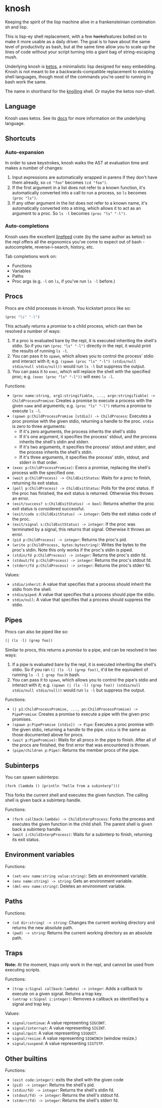 # knosh

Keeping the spirit of the lisp machine alive in a frankensteinian combination sh and lisp.

This is lisp-ey shell replacement, with a few ~~hacks~~features bolted on to make it more usable as a daily driver. The goal is to have about the same level of productivity as bash, but at the same time allow you to scale up the lines of code without your script turning into a giant bag of string-escaping mush.

Underlying knosh is [ketos](https://github.com/murarth/ketos), a minimalistic lisp designed for easy embedding. Knosh is not meant to be a backwards-compatible replacement to existing shell languages, though most of the commands you're used to running in bash work the same.

The name in shorthand for the [knolling](https://en.wikipedia.org/wiki/Tom_Sachs_\(artist\)#Knolling) shell. Or maybe the ketos non-shell.

## Language

Knosh uses ketos. See its [docs](https://github.com/murarth/ketos/tree/master/docs) for more information on the underlying language.

## Shortcuts

### Auto-expansion

In order to save keystrokes, knosh walks the AST at evaluation time and makes a number of changes:

1) Input expressions are automatically wrapped in parens if they don't have them already, so `cd "foo"` becomes `(cd "foo")`.
2) If the first argument in a list does not refer to a known function, it's automatically converted into a call to run a process, so `ls` becomes `(proc "ls")`.
3) If any other argument in the list does not refer to a known name, it's automatically converted into a string, which allows it to act as an argument to a proc. So `ls -l` becomes `(proc "ls" "-l")`.

### Auto-completions

Knosh uses the excellent [linefeed](https://github.com/murarth/linefeed) crate (by the same author as ketos!) so the repl offers all the ergonomics you've come to expect out of bash - autocomplete, reverse-i-search, history, etc.

Tab completions work on:
* Functions
* Variables
* Paths
* Proc args (e.g. `-l` on `ls`, if you've run `ls -l` before.)

## Procs

Procs are child processes in knosh. You kickstart procs like so:

```lisp
(proc "ls" "-l")
```

This actually returns a _promise_ to a child process, which can then be resolved a number of ways:

1) If a proc is evaluated bare by the repl, it is executed inheriting the shell's stdio. So if you ran `(proc "ls" "-l")` directly in the repl, it would print the results of running `ls -l`.
2) You can pass it to `spawn`, which allows you to control the process' stdio and interact with it; e.g. `(spawn (proc "ls" "-l") (stdio/null stdio/null stdio/null))` would run `ls -l` but suppress the output.
3) You can pass it to `exec`, which will replace the shell with the specified proc; e.g. `(exec (proc "ls" "-l"))` will exec `ls -l`.

Functions:
* `(proc name:string, arg1:stringifiable, ..., argn:stringifiable) -> ChildProcessPromise`: Creates a promise to execute a process with the given `name` and arguments; e.g. `(proc "ls" "-l")` returns a promise to execute `ls -l`.
* `(spawn p:ChildProcessPromise [stdio]) -> ChildProcess`: Executes a proc promise with the given stdio, returning a handle to the proc. `stdio` is zero to three arguments:
  * If it's zero arguments, the process inherits the shell's stdio
  * If it's one argument, it specifies the process' stdout, and the process inherits the shell's stdin and stderr.
  * If it's two arguments, it specifies the process' stdout and stderr, and the process inherits the shell's stdin.
  * If it's three arguments, it specifies the process' stdin, stdout, and stderr in that order.
* `(exec p:ChildProcessPromise)`: Execs a promise, replacing the shell's process with the specified one.
* `(wait p:ChildProcess) -> ChildExitStatus`: Waits for a proc to finish, returning its exit status.
* `(poll p:ChildProcess) -> ChildExitStatus`: Polls for the proc status. If the proc has finished, the exit status is returned. Otherwise this throws an error.
* `(exit/success? s:ChildExitStatus) -> bool`: Returns whether the proc exit status is considered successful.
* `(exit/code s:ChildExitStatus) -> integer`: Gets the exit status code of the proc.
* `(exit/signal s:ChildExitStatus) -> integer`: If the proc was terminated by a signal, this returns that signal. Otherwise it throws an error.
* `(pid p:ChildProcess) -> integer`: Returns the proc's pid.
* `(write p:ChildProcess, bytes:bytestring)`: Writes the bytes to the proc's stdin. Note this only works if the proc's stdin is piped.
* `(stdin/fd p:ChildProcess) -> integer`: Returns the proc's stdin fd.
* `(stdout/fd p:ChildProcess) -> integer`: Returns the proc's stdout fd.
* `(stderr/fd p:ChildProcess) -> integer`: Returns the proc's stderr fd.

Values:
* `stdio/inherit`: A value that specifies that a process should inherit the stdio from the shell.
* `stdio/piped`: A value that specifies that a process should pipe the stdio.
* `stdio/null`: A value that specifies that a process should suppress the stdio.

## Pipes

Procs can also be piped like so:

```lisp
(| (ls -l) (grep foo))
```

Similar to procs, this returns a _promise_ to a pipe, and can be resolved in two ways:

1) If a pipe is evaluated bare by the repl, it is executed inheriting the shell's stdio. So if you ran `(| (ls -l) (grep foo))`, it'd be the equivalent of running `ls -l | grep foo` in bash.
2) You can pass it to `spawn`, which allows you to control the pipe's stdio and interact with it; e.g. `(spawn (| (ls -l) (grep foo)) (stdio/null stdio/null stdio/null))` would run `ls -l` but suppress the output.

Functions:
* `(| p1:ChildProcessPromise, ..., pn:ChildProcessPromise) -> PipePromise`: Creates a promise to execute a pipe with the given proc promises.
* `(spawn p:PipePromise [stdio]) -> Pipe`: Executes a proc promise with the given stdio, returning a handle to the pipe. `stdio` is the same as those documented above for procs.
* `(wait p:PipePromise)`: Waits for all procs in the pipe to finish. After all of the procs are finished, the first error that was encountered is thrown.
* `(pipe/children p:Pipe)`: Returns the member procs of the pipe.

## Subinterps

You can spawn subinterps:

```
(fork (lambda () (println "hello from a subinterp")))
```

This forks the current shell and executes the given function. The calling shell is given back a subinterp handle.

Functions:
* `(fork callback:lambda) -> ChildInterpProcess`: Forks the process and executes the given function in the child shell. The parent shell is given back a subinterp handle.
* `(wait i:ChildInterpProcess)`: Waits for a subinterp to finish, returning its exit status.

## Environment variables

Functions:
* `(set-env name:string value:string)`: Sets an environment variable.
* `(env name:string) -> string`: Gets an environment variable.
* `(del-env name:string)`: Deletes an environment variable.

## Paths

Functions:
* `(cd dir:string) -> string`: Changes the current working directory and returns the new absolute path.
* `(pwd) -> string`: Returns the current working directory as an absolute path.

## Traps

**Note:** At the moment, traps only work in the repl, and cannot be used from executing scripts.

Functions:
* `(trap s:Signal callback:lambda) -> integer`: Adds a callback to execute on a given signal. Returns a trap key.
* `(untrap s:Signal i:integer)`: Removes a callback as identified by a signal and trap key.

Values:
* `signal/continue`: A value representing `SIGCONT`.
* `signal/interrupt`: A value representing `SIGINT`.
* `signal/quit`: A value representing `SIGQUIT`.
* `signal/resize`: A value representing `SIGWINCH` (window resize.)
* `signal/suspend`: A value representing `SIGTSTP`.

## Other builtins

Functions:
* `(exit code:integer)`: exits the shell with the given code
* `(pid) -> integer`: Returns the shell's pid.
* `(stdin/fd) -> integer`: Returns the shell's stdin fd.
* `(stdout/fd) -> integer`: Returns the shell's stdout fd.
* `(stderr/fd) -> integer`: Returns the shell's stderr fd.
